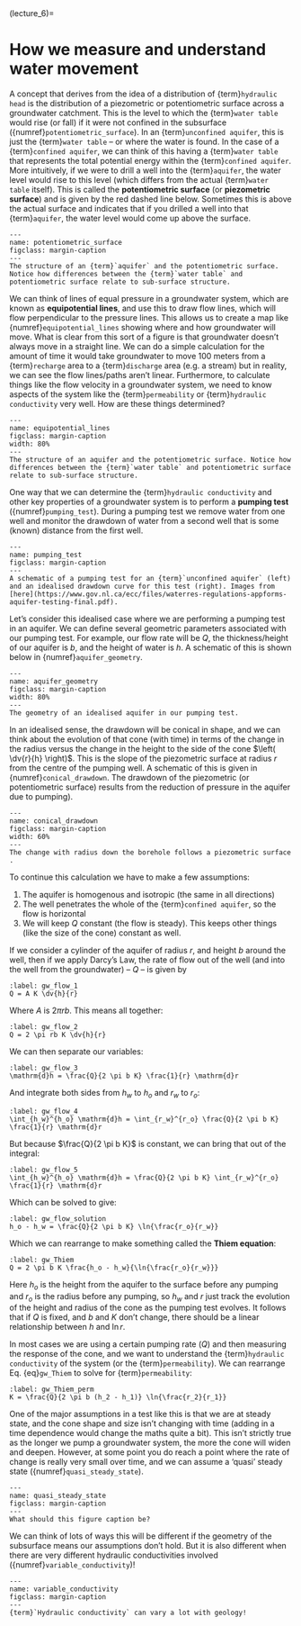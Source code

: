 <br><div style="page-break-before:always;"></div>

(lecture_6)=
# How we measure and understand water movement

A concept that derives from the idea of a distribution of {term}`hydraulic head` is the distribution of a piezometric or potentiometric surface across a groundwater catchment.
This is the level to which the {term}`water table` would rise (or fall) if it were not confined in the subsurface ({numref}`potentiometric_surface`).
In an {term}`unconfined aquifer`, this is just the {term}`water table` – or where the water is found.
In the case of a {term}`confined aquifer`, we can think of this having a {term}`water table` that represents the total potential energy within the {term}`confined aquifer`.
More intuitively, if we were to drill a well into the {term}`aquifer`, the water level would rise to this level (which differs from the actual {term}`water table` itself).
This is called the **potentiometric surface** (or **piezometric surface**) and is given by the red dashed line below.
Sometimes this is above the actual surface and indicates that if you drilled a well into that {term}`aquifer`, the water level would come up above the surface.

```{figure} ./figures/figure6.1.png
---
name: potentiometric_surface
figclass: margin-caption
---
The structure of an {term}`aquifer` and the potentiometric surface. Notice how differences between the {term}`water table` and potentiometric surface relate to sub-surface structure.
```

We can think of lines of equal pressure in a groundwater system, which are known as **equipotential lines**, and use this to draw flow lines, which will flow perpendicular to the pressure lines.
This allows us to create a map like {numref}`equipotential_lines` showing where and how groundwater will move.
What is clear from this sort of a figure is that groundwater doesn’t always move in a straight line.
We can do a simple calculation for the amount of time it would take groundwater to move 100 meters from a {term}`recharge` area to a {term}`discharge` area (e.g. a stream) but in reality, we can see the flow lines/paths aren’t linear.
Furthermore, to calculate things like the flow velocity in a groundwater system, we need to know aspects of the system like the {term}`permeability` or {term}`hydraulic conductivity` very well.
How are these things determined? 

```{figure} ./figures/figure6.2.png
---
name: equipotential_lines
figclass: margin-caption
width: 80%
---
The structure of an aquifer and the potentiometric surface. Notice how differences between the {term}`water table` and potentiometric surface relate to sub-surface structure.
```

One way that we can determine the {term}`hydraulic conductivity` and other key properties of a groundwater system is to perform a **pumping test** ({numref}`pumping_test`).
During a pumping test we remove water from one well and monitor the drawdown of water from a second well that is some (known) distance from the first well. 

```{figure} ./figures/figure6.34.png
---
name: pumping_test
figclass: margin-caption
---
A schematic of a pumping test for an {term}`unconfined aquifer` (left) and an idealised drawdown curve for this test (right). Images from [here](https://www.gov.nl.ca/ecc/files/waterres-regulations-appforms-aquifer-testing-final.pdf).
```

Let’s consider this idealised case where we are performing a pumping test in an aquifer.
We can define several geometric parameters associated with our pumping test.
For example, our flow rate will be $Q$, the thickness/height of our aquifer is $b$, and the height of water is $h$.
A schematic of this is shown below in {numref}`aquifer_geometry`.

```{figure} ./figures/figure6.5.png
---
name: aquifer_geometry
figclass: margin-caption
width: 80%
---
The geometry of an idealised aquifer in our pumping test.
```

In an idealised sense, the drawdown will be conical in shape, and we can think about the evolution of that cone (with time) in terms of the change in the radius versus the change in the height to the side of the cone $\left( \dv{r}{h} \right)$.
This is the slope of the piezometric surface at radius $r$ from the centre of the pumping well.
A schematic of this is given in {numref}`conical_drawdown`.
The drawdown of the piezometric (or potentiometric surface) results from the reduction of pressure in the aquifer due to pumping).

```{figure} ./figures/figure6.6.png
---
name: conical_drawdown
figclass: margin-caption
width: 60%
---
The change with radius down the borehole follows a piezometric surface .
```

To continue this calculation we have to make a few assumptions:

1. The aquifer is homogenous and isotropic (the same in all directions)
2. The well penetrates the whole of the {term}`confined aquifer`, so the flow is horizontal
3. We will keep $Q$ constant (the flow is steady).
This keeps other things (like the size of the cone) constant as well.

If we consider a cylinder of the aquifer of radius $r$, and height $b$ around the well, then if we apply Darcy’s Law, the rate of flow out of the well (and into the well from the groundwater) – $Q$ – is given by

```{math}
:label: gw_flow_1
Q = A K \dv{h}{r}
```

Where $A$ is $2 \pi rb$.
This means all together:

```{math}
:label: gw_flow_2
Q = 2 \pi rb K \dv{h}{r}
```

We can then separate our variables:

```{math}
:label: gw_flow_3
\mathrm{d}h = \frac{Q}{2 \pi b K} \frac{1}{r} \mathrm{d}r
```

And integrate both sides from $h_w$ to $h_o$ and $r_w$ to $r_o$:

```{math}
:label: gw_flow_4
\int_{h_w}^{h_o} \mathrm{d}h = \int_{r_w}^{r_o} \frac{Q}{2 \pi b K} \frac{1}{r} \mathrm{d}r
```

But because $\frac{Q}{2 \pi b K}$ is constant, we can bring that out of the integral:

```{math}
:label: gw_flow_5
\int_{h_w}^{h_o} \mathrm{d}h = \frac{Q}{2 \pi b K} \int_{r_w}^{r_o} \frac{1}{r} \mathrm{d}r
```

Which can be solved to give:

```{math}
:label: gw_flow_solution
h_o - h_w = \frac{Q}{2 \pi b K} \ln{\frac{r_o}{r_w}}
```

Which we can rearrange to make something called the **Thiem equation**:

```{math}
:label: gw_Thiem
Q = 2 \pi b K \frac{h_o - h_w}{\ln{\frac{r_o}{r_w}}}
```

Here $h_o$ is the height from the aquifer to the surface before any pumping and $r_o$ is the radius before any pumping, so $h_w$ and $r$ just track the evolution of the height and radius of the cone as the pumping test evolves.
It follows that if $Q$ is fixed, and $b$ and $K$ don’t change, there should be a linear relationship between $h$ and $\ln{r}$.

In most cases we are using a certain pumping rate ($Q$) and then measuring the response of the cone, and we want to understand the {term}`hydraulic conductivity` of the system (or the {term}`permeability`).
We can rearrange Eq. {eq}`gw_Thiem` to solve for {term}`permeability`:

```{math}
:label: gw_Thiem_perm
K = \frac{Q}{2 \pi b (h_2 - h_1)} \ln{\frac{r_2}{r_1}}
```

One of the major assumptions in a test like this is that we are at steady state, and the cone shape and size isn’t changing with time (adding in a time dependence would change the maths quite a bit).
This isn’t strictly true as the longer we pump a groundwater system, the more the cone will widen and deepen.
However, at some point you do reach a point where the rate of change is really very small over time, and we can assume a ‘quasi’ steady state ({numref}`quasi_steady_state`).

```{figure} ./figures/figure6.7.png
---
name: quasi_steady_state
figclass: margin-caption
---
What should this figure caption be?
```

We can think of lots of ways this will be different if the geometry of the subsurface means our assumptions don’t hold.
But it is also different when there are very different hydraulic conductivities involved ({numref}`variable_conductivity`)!

```{figure} ./figures/figure6.8.jpg
---
name: variable_conductivity
figclass: margin-caption
---
{term}`Hydraulic conductivity` can vary a lot with geology!
```
